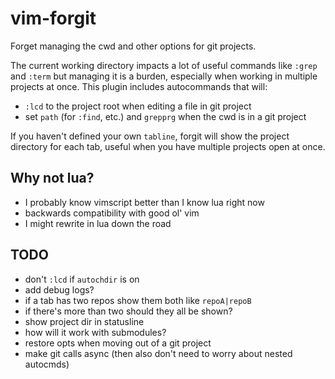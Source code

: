 # vim-forgit

Forget managing the cwd and other options for git projects.

The current working directory impacts a lot of useful commands
like `:grep` and `:term` but managing it is a burden,
especially when working in multiple projects at once.
This plugin includes autocommands that will:

- `:lcd` to the project root when editing a file in git project
- set `path` (for `:find`, etc.) and `grepprg` when the cwd is in a git project

If you haven't defined your own `tabline`, forgit will show the project
directory for each tab, useful when you have multiple projects open at once.

## Why not lua?

- I probably know vimscript better than I know lua right now
- backwards compatibility with good ol' vim
- I might rewrite in lua down the road

## TODO

- don't `:lcd` if `autochdir` is on
- add debug logs?
- if a tab has two repos show them both like `repoA|repoB`
- if there's more than two should they all be shown?
- show project dir in statusline
- how will it work with submodules?
- restore opts when moving out of a git project
- make git calls async (then also don't need to worry about nested autocmds)
